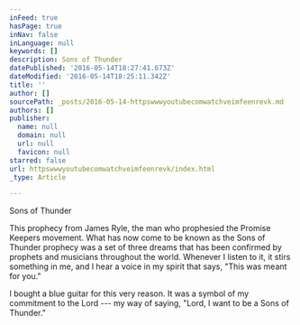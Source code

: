 ```yaml
---
inFeed: true
hasPage: true
inNav: false
inLanguage: null
keywords: []
description: Sons of Thunder
datePublished: '2016-05-14T18:27:41.673Z'
dateModified: '2016-05-14T18:25:11.342Z'
title: ''
author: []
sourcePath: _posts/2016-05-14-httpswwwyoutubecomwatchveimfeenrevk.md
authors: []
publisher:
  name: null
  domain: null
  url: null
  favicon: null
starred: false
url: httpswwwyoutubecomwatchveimfeenrevk/index.html
_type: Article

---
```

Sons of Thunder

This prophecy from James Ryle, the man who prophesied the Promise Keepers movement. What has now come to be known as the Sons of Thunder prophecy was a set of three dreams that has been confirmed by prophets and musicians throughout the world. Whenever I listen to it, it stirs something in me, and I hear a voice in my spirit that says, "This was meant for you."

I bought a blue guitar for this very reason. It was a symbol of my commitment to the Lord --- my way of saying, "Lord, I want to be a Sons of Thunder."
